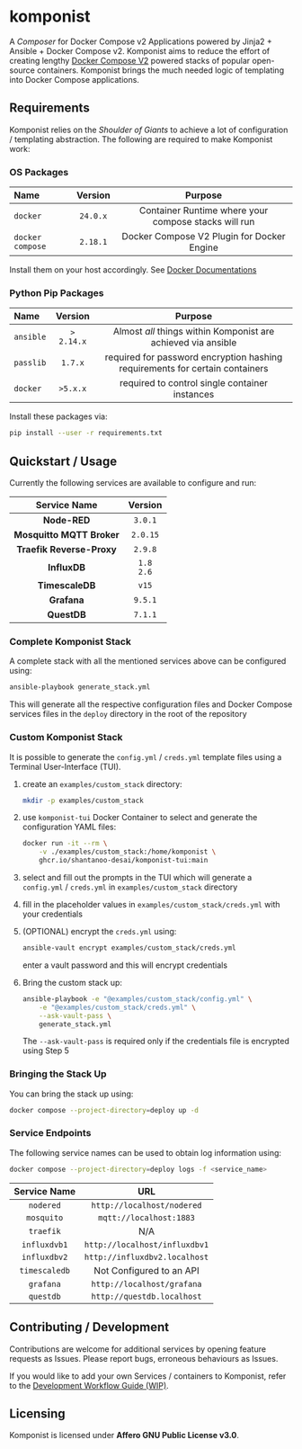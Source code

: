 # komponist
A _Composer_ for Docker Compose v2 Applications powered by Jinja2 + Ansible + Docker Compose v2.
Komponist aims to reduce the effort of creating lengthy [Docker Compose V2][0] powered stacks of popular
open-source containers. Komponist brings the much needed logic of templating into Docker Compose applications.

## Requirements

Komponist relies on the _Shoulder of Giants_ to achieve a lot of configuration / templating
abstraction. The following are required to make Komponist work:

### OS Packages

| Name       | Version    | Purpose                                                           |
|:-----------|:----------:|:-----------------------------------------------------------------:|
| `docker`   | `24.0.x`   | Container Runtime where your compose stacks will run              |
| `docker compose` | `2.18.1` | Docker Compose V2 Plugin for Docker Engine                    |

Install them on your host accordingly. See [Docker Documentations][1]

### Python Pip Packages

| Name      | Version | Purpose                                                                      |
|:----------|:-------:|:----------------------------------------------------------------------------:|
| `ansible`  | `> 2.14.x` | Almost _all_ things within Komponist are achieved via ansible            |
| `passlib` | `1.7.x` | required for password encryption hashing requirements for certain containers |
| `docker`  | `>5.x.x`| required to control single container instances                               | 

Install these packages via:

```bash
pip install --user -r requirements.txt
```

## Quickstart / Usage

Currently the following services are available to configure and run:

| Service Name                       | Version |
|:----------------------------------:|:-------:|
| __Node-RED__                       | `3.0.1` |
| __Mosquitto MQTT Broker__          | `2.0.15`|
| __Traefik Reverse-Proxy__          | `2.9.8` |
| __InfluxDB__                       | `1.8`<br> `2.6`|
| __TimescaleDB__                    | `v15`   |
| __Grafana__                        | `9.5.1` |
| __QuestDB__                        | `7.1.1` |


### Complete Komponist Stack

A complete stack with all the mentioned services above can be configured using:

```bash
ansible-playbook generate_stack.yml
```

This will generate all the respective configuration files and Docker Compose services
files in the `deploy` directory in the root of the repository

### Custom Komponist Stack

It is possible to generate the `config.yml` / `creds.yml` template files using a 
Terminal User-Interface (TUI).

1. create an `examples/custom_stack` directory:

    ```bash
    mkdir -p examples/custom_stack
    ```
2. use `komponist-tui` Docker Container to select and generate the configuration YAML files:

    ```bash
    docker run -it --rm \
        -v ./examples/custom_stack:/home/komponist \
        ghcr.io/shantanoo-desai/komponist-tui:main
    ```

3. select and fill out the prompts in the TUI which will generate a `config.yml` / `creds.yml` in
  `examples/custom_stack` directory

4. fill in the placeholder values in `examples/custom_stack/creds.yml` with your credentials

5. (OPTIONAL) encrypt the `creds.yml` using:

    ```bash
    ansible-vault encrypt examples/custom_stack/creds.yml
    ```

    enter a vault password and this will encrypt credentials

6. Bring the custom stack up:

    ```bash
    ansible-playbook -e "@examples/custom_stack/config.yml" \
        -e "@examples/custom_stack/creds.yml" \
        --ask-vault-pass \
        generate_stack.yml
    ```
    The `--ask-vault-pass` is required only if the credentials file is encrypted
    using Step 5

### Bringing the Stack Up

You can bring the stack up using:

```bash
docker compose --project-directory=deploy up -d
```

### Service Endpoints

The following service names can be used to obtain log information using:

```bash
docker compose --project-directory=deploy logs -f <service_name>
```

| Service Name | URL                           |
|:------------:|:-----------------------------:|
| `nodered`    | `http://localhost/nodered`    |
| `mosquito`   | `mqtt://localhost:1883`       |
| `traefik`    |  N/A                          |
| `influxdvb1` | `http://localhost/influxdbv1` |
| `influxdbv2` | `http://influxdbv2.localhost` |
| `timescaledb` | Not Configured to an API     |
| `grafana`    | `http://localhost/grafana`    |
| `questdb`    | `http://questdb.localhost`    |


## Contributing / Development

Contributions are welcome for additional services by opening feature requests as Issues. Please report
bugs, erroneous behaviours as Issues.

If you would like to add your own Services / containers to Komponist, refer to the
[Development Workflow Guide (WIP)][2].

## Licensing

Komponist is licensed under __Affero GNU Public License v3.0__.

[0]: https://docs.docker.com/compose/compose-v2/
[1]: https://docs.docker.com/get-docker/
[2]: docs/Development.md
